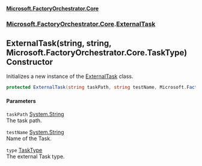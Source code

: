 #### [Microsoft.FactoryOrchestrator.Core](./Microsoft-FactoryOrchestrator-Core.md 'Microsoft.FactoryOrchestrator.Core')
### [Microsoft.FactoryOrchestrator.Core](./Microsoft-FactoryOrchestrator-Core.md 'Microsoft.FactoryOrchestrator.Core').[ExternalTask](./Microsoft-FactoryOrchestrator-Core-ExternalTask.md 'Microsoft.FactoryOrchestrator.Core.ExternalTask')
## ExternalTask(string, string, Microsoft.FactoryOrchestrator.Core.TaskType) Constructor
Initializes a new instance of the [ExternalTask](./Microsoft-FactoryOrchestrator-Core-ExternalTask.md 'Microsoft.FactoryOrchestrator.Core.ExternalTask') class.  
```csharp
protected ExternalTask(string taskPath, string testName, Microsoft.FactoryOrchestrator.Core.TaskType type);
```
#### Parameters
<a name='Microsoft-FactoryOrchestrator-Core-ExternalTask-ExternalTask(string_string_Microsoft-FactoryOrchestrator-Core-TaskType)-taskPath'></a>
`taskPath` [System.String](https://docs.microsoft.com/en-us/dotnet/api/System.String 'System.String')  
The task path.  
  
<a name='Microsoft-FactoryOrchestrator-Core-ExternalTask-ExternalTask(string_string_Microsoft-FactoryOrchestrator-Core-TaskType)-testName'></a>
`testName` [System.String](https://docs.microsoft.com/en-us/dotnet/api/System.String 'System.String')  
Name of the Task.  
  
<a name='Microsoft-FactoryOrchestrator-Core-ExternalTask-ExternalTask(string_string_Microsoft-FactoryOrchestrator-Core-TaskType)-type'></a>
`type` [TaskType](./Microsoft-FactoryOrchestrator-Core-TaskType.md 'Microsoft.FactoryOrchestrator.Core.TaskType')  
The external Task type.  
  
